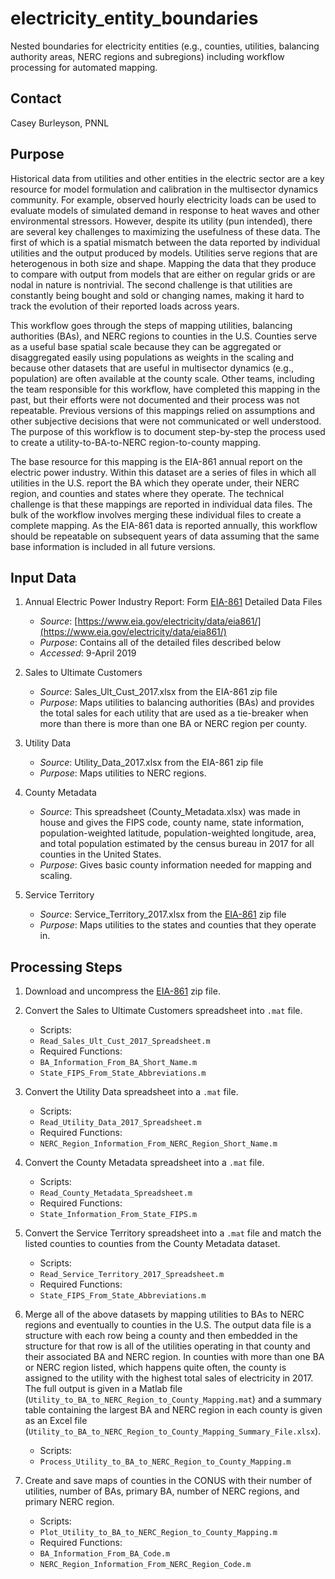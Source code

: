 # electricity_entity_boundaries
Nested boundaries for electricity entities (e.g., counties, utilities, balancing authority areas, NERC regions and subregions) including workflow processing for automated mapping.

## Contact
Casey Burleyson, PNNL

## Purpose
Historical data from utilities and other entities in the electric sector are a key resource for model formulation and calibration in the multisector dynamics community. For example, observed hourly electricity loads can be used to evaluate models of simulated demand in response to heat waves and other environmental stressors. However, despite its utility (pun intended), there are several key challenges to maximizing the usefulness of these data. The first of which is a spatial mismatch between the data reported by individual utilities and the output produced by models. Utilities serve regions that are heterogenous in both size and shape. Mapping the data that they produce to compare with output from models that are either on regular grids or are nodal in nature is nontrivial. The second challenge is that utilities are constantly being bought and sold or changing names, making it hard to track the evolution of their reported loads across years.

This workflow goes through the steps of mapping utilities, balancing authorities (BAs), and NERC regions to counties in the U.S. Counties serve as a useful base spatial scale because they can be aggregated or disaggregated easily using populations as weights in the scaling and because other datasets that are useful in multisector dynamics (e.g., population) are often available at the county scale. Other teams, including the team responsible for this workflow, have completed this mapping in the past, but their efforts were not documented and their process was not repeatable. Previous versions of this mappings relied on assumptions and other subjective decisions that were not communicated or well understood. The purpose of this workflow is to document step-by-step the process used to create a utility-to-BA-to-NERC region-to-county mapping.

The base resource for this mapping is the EIA-861 annual report on the electric power industry. Within this dataset are a series of files in which all utilities in the U.S. report the BA which they operate under, their NERC region, and counties and states where they operate. The technical challenge is that these mappings are reported in individual data files. The bulk of the workflow involves merging these individual files to create a complete mapping. As the EIA-861 data is reported annually, this workflow should be repeatable on subsequent years of data assuming that the same base information is included in all future versions.

## Input Data
1. Annual Electric Power Industry Report: Form [EIA-861](https://www.eia.gov/electricity/data/eia861/) Detailed Data Files
    * _Source_: [https://www.eia.gov/electricity/data/eia861/](https://www.eia.gov/electricity/data/eia861/)
    * _Purpose_: Contains all of the detailed files described below
    * _Accessed_: 9-April 2019

2. Sales to Ultimate Customers
    * _Source_: Sales_Ult_Cust_2017.xlsx from the EIA-861 zip file
    * _Purpose_: Maps utilities to balancing authorities (BAs) and provides the total sales for each utility that are used as a tie-breaker when more than there is more than one BA or NERC region per county.

3. Utility Data
    * _Source_: Utility_Data_2017.xlsx from the EIA-861 zip file
    * _Purpose_: Maps utilities to NERC regions.

4. County Metadata
    * _Source_: This spreadsheet (County_Metadata.xlsx) was made in house and gives the FIPS code, county name, state information, population-weighted latitude, population-weighted longitude, area, and total population estimated by the census bureau in 2017 for all counties in the United States.
    * _Purpose_: Gives basic county information needed for mapping and scaling.

5. Service Territory
    * _Source_: Service_Territory_2017.xlsx from the [EIA-861](https://www.eia.gov/electricity/data/eia861/) zip file
    * _Purpose_: Maps utilities to the states and counties that they operate in.

## Processing Steps
1.	Download and uncompress the [EIA-861](https://www.eia.gov/electricity/data/eia861/) zip file.

2.	Convert the Sales to Ultimate Customers spreadsheet into `.mat` file.
    *	Scripts:
      *	`Read_Sales_Ult_Cust_2017_Spreadsheet.m`
    *	Required Functions:
      *	`BA_Information_From_BA_Short_Name.m`
      *	`State_FIPS_From_State_Abbreviations.m`

3.	Convert the Utility Data spreadsheet into a `.mat` file.
    *	Scripts:
      *	`Read_Utility_Data_2017_Spreadsheet.m`
    *	Required Functions:
      *	`NERC_Region_Information_From_NERC_Region_Short_Name.m`

4.	Convert the County Metadata spreadsheet into a `.mat` file.
    *	Scripts:
      *	`Read_County_Metadata_Spreadsheet.m`
    *	Required Functions:
      *	`State_Information_From_State_FIPS.m`

5.	Convert the Service Territory spreadsheet into a `.mat` file and match the listed counties to counties from the County Metadata dataset.
    *	Scripts:
      *	`Read_Service_Territory_2017_Spreadsheet.m`
    *	Required Functions:
      *	`State_FIPS_From_State_Abbreviations.m`

6.	Merge all of the above datasets by mapping utilities to BAs to NERC regions and eventually to counties in the U.S. The output data file is a structure with each row being a county and then embedded in the structure for that row is all of the utilities operating in that county and their associated BA and NERC region. In counties with more than one BA or NERC region listed, which happens quite often, the county is assigned to the utility with the highest total sales of electricity in 2017. The full output is given in a Matlab file (`Utility_to_BA_to_NERC_Region_to_County_Mapping.mat`) and a summary table containing the largest BA and NERC region in each county is given as an Excel file (`Utility_to_BA_to_NERC_Region_to_County_Mapping_Summary_File.xlsx`).
    *	Scripts:
      *	`Process_Utility_to_BA_to_NERC_Region_to_County_Mapping.m`

7.	Create and save maps of counties in the CONUS with their number of utilities, number of BAs, primary BA, number of NERC regions, and primary NERC region.
    *	Scripts:
      *	`Plot_Utility_to_BA_to_NERC_Region_to_County_Mapping.m`
    *	Required Functions:
      *	`BA_Information_From_BA_Code.m`
      *	`NERC_Region_Information_From_NERC_Region_Code.m`
